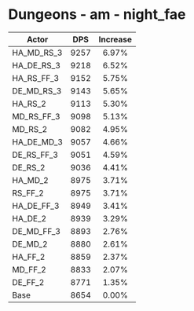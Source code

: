 # Dungeons - am - night_fae
| Actor | DPS | Increase |
|---|:---:|:---:|
|HA_MD_RS_3|9257|6.97%|
|HA_DE_RS_3|9218|6.52%|
|HA_RS_FF_3|9152|5.75%|
|DE_MD_RS_3|9143|5.65%|
|HA_RS_2|9113|5.30%|
|MD_RS_FF_3|9098|5.13%|
|MD_RS_2|9082|4.95%|
|HA_DE_MD_3|9057|4.66%|
|DE_RS_FF_3|9051|4.59%|
|DE_RS_2|9036|4.41%|
|HA_MD_2|8975|3.71%|
|RS_FF_2|8975|3.71%|
|HA_DE_FF_3|8949|3.41%|
|HA_DE_2|8939|3.29%|
|DE_MD_FF_3|8893|2.76%|
|DE_MD_2|8880|2.61%|
|HA_FF_2|8859|2.37%|
|MD_FF_2|8833|2.07%|
|DE_FF_2|8771|1.35%|
|Base|8654|0.00%|
